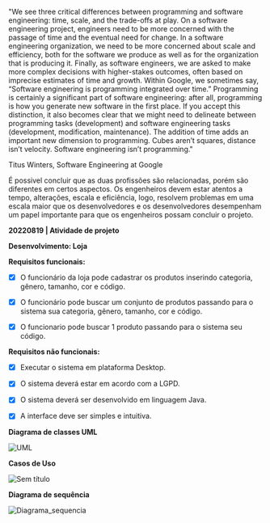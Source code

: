 "We see three critical differences between programming and software engineering: time, scale, and the trade-offs at play. On a software engineering project, engineers need to be more concerned with the passage of time and the eventual need for change. In a software engineering organization, we need to be more concerned about scale and efficiency, both for the software we produce as well as for the organization that is producing it. Finally, as software engineers, we are asked to make more complex decisions with higher-stakes outcomes, often based on imprecise estimates of time and growth. Within Google, we sometimes say, “Software engineering is programming integrated over time.” Programming is certainly a significant part of software engineering: after all, programming is how you generate new software in the first place. If you accept this distinction, it also becomes clear that we might need to delineate between programming tasks (development) and software engineering tasks (development, modification, maintenance). The addition of time adds an important new dimension to programming. Cubes aren’t squares, distance isn’t velocity. Software engineering isn’t programming."

Titus Winters, Software Engineering at Google

É possivel concluir que as duas profissões são relacionadas, porém são diferentes em certos aspectos. Os engenheiros devem estar atentos a tempo, alterações, escala e eficiência, logo, resolvem problemas em uma escala maior que os desenvolvedores e os desenvolvedores desempenham um papel importante para que os engenheiros possam concluir o projeto.


**20220819 | Atividade de projeto**

**Desenvolvimento: Loja**

**Requisitos funcionais:**

- [x] O funcionário da loja pode cadastrar os produtos inserindo categoria, gênero, tamanho, cor e código.

- [x] O funcionário pode buscar um conjunto de produtos passando para o sistema sua categoria, gênero, tamanho, cor e código.

- [x] O funcionario pode buscar 1 produto passando para o sistema seu código.


**Requisitos não funcionais:**

- [x] Executar o sistema em plataforma Desktop.

- [x] O sistema deverá estar em acordo com a LGPD.

- [x] O sistema deverá ser desenvolvido em linguagem Java.

- [x] A interface deve ser simples e intuitiva.

**Diagrama de classes UML**

![UML](https://user-images.githubusercontent.com/102201672/193464904-0ed5651b-d7db-49d3-b010-826ba0ddf023.jpg)


**Casos de Uso**

![Sem título](https://user-images.githubusercontent.com/102201672/204061744-8156df5b-aa93-4c03-a058-73e27c93ed60.png)


**Diagrama de sequência**

![Diagrama_sequencia](https://user-images.githubusercontent.com/102201672/193464896-dc151b05-e757-4a3b-8b95-f8910eeb58bd.jpg)




